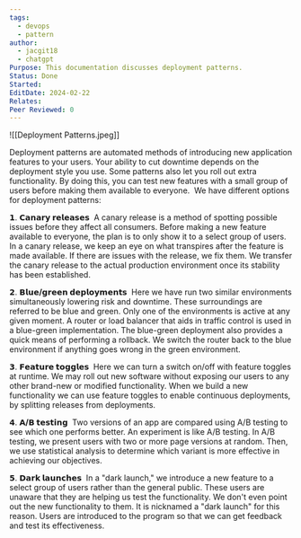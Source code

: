 ```yaml
---
tags:
  - devops
  - pattern
author:
  - jacgit18
  - chatgpt
Purpose: This documentation discusses deployment patterns.
Status: Done
Started: 
EditDate: 2024-02-22
Relates: 
Peer Reviewed: 0
---
```

![[Deployment Patterns.jpeg]]

Deployment patterns are automated methods of introducing new application features to your users. Your ability to cut downtime depends on the deployment style you use. Some patterns also let you roll out extra functionality. By doing this, you can test new features with a small group of users before making them available to everyone.  We have different options for deployment patterns:  

𝟭. **𝗖𝗮𝗻𝗮𝗿𝘆 𝗿𝗲𝗹𝗲𝗮𝘀𝗲𝘀**  A canary release is a method of spotting possible issues before they affect all consumers. Before making a new feature available to everyone, the plan is to only show it to a select group of users. In a canary release, we keep an eye on what transpires after the feature is made available. If there are issues with the release, we fix them. We transfer the canary release to the actual production environment once its stability has been established.  

𝟮. **𝗕𝗹𝘂𝗲/𝗴𝗿𝗲𝗲𝗻 𝗱𝗲𝗽𝗹𝗼𝘆𝗺𝗲𝗻𝘁𝘀**  Here we have run two similar environments simultaneously lowering risk and downtime. These surroundings are referred to be blue and green. Only one of the environments is active at any given moment. A router or load balancer that aids in traffic control is used in a blue-green implementation. The blue-green deployment also provides a quick means of performing a rollback. We switch the router back to the blue environment if anything goes wrong in the green environment.  

𝟯. **𝗙𝗲𝗮𝘁𝘂𝗿𝗲 𝘁𝗼𝗴𝗴𝗹𝗲𝘀**  Here we can turn a switch on/off with feature toggles at runtime. We may roll out new software without exposing our users to any other brand-new or modified functionality. When we build a new functionality we can use feature toggles to enable continuous deployments, by splitting releases from deployments.  

𝟰. **𝗔/𝗕 𝘁𝗲𝘀𝘁𝗶𝗻𝗴**  Two versions of an app are compared using A/B testing to see which one performs better. An experiment is like A/B testing. In A/B testing, we present users with two or more page versions at random. Then, we use statistical analysis to determine which variant is more effective in achieving our objectives.  

𝟱. **𝗗𝗮𝗿𝗸 𝗹𝗮𝘂𝗻𝗰𝗵𝗲𝘀**  In a "dark launch," we introduce a new feature to a select group of users rather than the general public. These users are unaware that they are helping us test the functionality. We don't even point out the new functionality to them. It is nicknamed a "dark launch" for this reason. Users are introduced to the program so that we can get feedback and test its effectiveness.